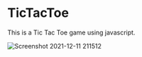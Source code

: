 # TicTacToe
  This is a Tic Tac Toe game using javascript.
  
![Screenshot 2021-12-11 211512](https://user-images.githubusercontent.com/54941875/145682628-22781714-284e-46bb-b3c8-814d6a5bd0bd.jpg)
